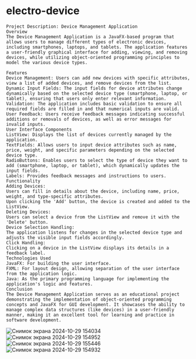 # electro-device
```
Project Description: Device Management Application
Overview
The Device Management Application is a JavaFX-based program that allows users to manage different types of electronic devices, including smartphones, laptops, and tablets. The application features a user-friendly graphical interface for adding, viewing, and removing devices, while utilizing object-oriented programming principles to model the various device types.

Features
Device Management: Users can add new devices with specific attributes, view a list of added devices, and remove devices from the list.
Dynamic Input Fields: The input fields for device attributes change dynamically based on the selected device type (smartphone, laptop, or tablet), ensuring that users only enter relevant information.
Validation: The application includes basic validation to ensure all required fields are filled in and that numerical inputs are valid.
User Feedback: Users receive feedback messages indicating successful additions or removals of devices, as well as error messages for invalid inputs.
User Interface Components
ListView: Displays the list of devices currently managed by the application.
TextFields: Allows users to input device attributes such as name, price, weight, and specific parameters depending on the selected device type.
RadioButtons: Enables users to select the type of device they want to add (smartphone, laptop, or tablet), which dynamically updates the input fields.
Labels: Provides feedback messages and instructions to users.
Functionality
Adding Devices:
Users can fill in details about the device, including name, price, weight, and type-specific attributes.
Upon clicking the 'Add' button, the device is created and added to the ListView.
Deleting Devices:
Users can select a device from the ListView and remove it with the 'Delete' button.
Device Selection Handling:
The application listens for changes in the selected device type and adjusts the visible input fields accordingly.
Click Handling:
Clicking on a device in the ListView displays its details in a feedback label.
Technologies Used
JavaFX: For building the user interface.
FXML: For layout design, allowing separation of the user interface from the application logic.
Java: As the primary programming language for implementing the application's logic and features.
Conclusion
The Device Management Application serves as an educational project demonstrating the implementation of object-oriented programming concepts and JavaFX for GUI development. It showcases the ability to manage complex data structures (like devices) in a user-friendly manner, making it an excellent tool for learning and practice in software development.
```

![Снимок экрана 2024-10-29 154034](https://github.com/user-attachments/assets/a2ad49d9-0951-4fb5-b965-66df71a3d1c7)
![Снимок экрана 2024-10-29 154952](https://github.com/user-attachments/assets/399b608d-cf7c-46a9-a630-2e3f332b29e1)
![Снимок экрана 2024-10-29 155446](https://github.com/user-attachments/assets/988587d6-99ee-4614-928c-4a738d3fb5d4)
![Снимок экрана 2024-10-29 154932](https://github.com/user-attachments/assets/5eb8587d-de3e-4895-aee8-60a53259974c)
